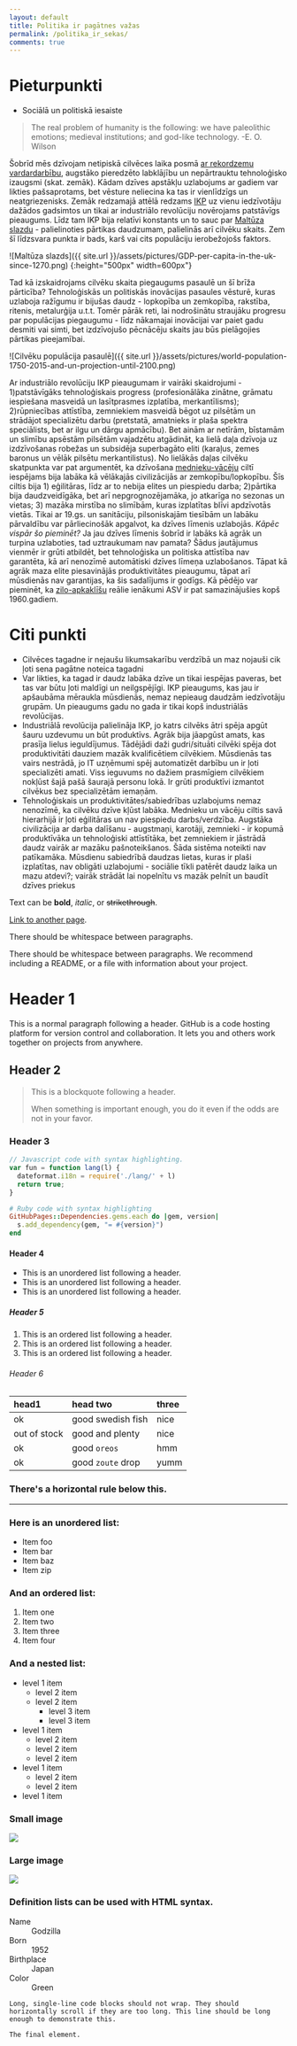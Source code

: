 ```yaml
---
layout: default
title: Politika ir pagātnes važas
permalink: /politika_ir_sekas/
comments: true
---
```

# Pieturpunkti
* Sociālā un politiskā iesaiste


>The real problem of humanity is the following: we have paleolithic emotions; medieval institutions; and god-like technology.
> -E. O. Wilson

Šobrīd mēs dzīvojam netipiskā cilvēces laika posmā [ar rekordzemu vardardarbību](https://ourworldindata.org/war-and-peace/), augstāko pieredzēto labklājību un nepārtrauktu tehnoloģisko izaugsmi (skat. zemāk). Kādam dzīves apstākļu uzlabojums ar gadiem var likties pašsaprotams, bet vēsture neliecina ka tas ir vienlīdzīgs un neatgriezenisks. Zemāk redzamajā attēlā redzams [IKP](https://en.wikipedia.org/wiki/Gross_domestic_product) uz vienu iedzīvotāju dažādos gadsimtos un tikai ar industriālo revolūciju novērojams patstāvīgs pieaugums. Līdz tam IKP bija relatīvi konstants un to sauc par [Maltūza slazdu](https://en.wikipedia.org/wiki/Malthusian_trap) - palielinoties pārtikas daudzumam, palielinās arī cilvēku skaits. Zem šī līdzsvara punkta ir bads, karš vai cits populāciju ierobežojošs faktors.

![Maltūza slazds]({{ site.url }}/assets/pictures/GDP-per-capita-in-the-uk-since-1270.png)
{:height="500px" width=600px"}

Tad kā izskaidrojams cilvēku skaita piegaugums pasaulē un šī brīža pārticība? Tehnoloģiskās un politiskās inovācijas pasaules vēsturē, kuras uzlaboja ražīgumu ir bijušas daudz - lopkopība un zemkopība, rakstība, ritenis, metalurģija u.t.t. Tomēr pārāk reti, lai nodrošinātu straujāku progresu par populācijas piegaugumu - līdz nākamajai inovācijai var paiet gadu desmiti vai simti, bet izdzīvojušo pēcnācēju skaits jau būs pielāgojies pārtikas pieejamībai.

![Cilvēku populācija pasaulē]({{ site.url }}/assets/pictures/world-population-1750-2015-and-un-projection-until-2100.png)

Ar industriālo revolūciju IKP pieaugumam ir vairāki skaidrojumi - 1)patstāvīgāks tehnoloģiskais progress (profesionālāka zinātne, grāmatu iespiešana masveidā un lasītprasmes izplatība, merkantīlisms); 2)rūpniecības attīstība, zemniekiem masveidā bēgot uz pilsētām un strādājot specializētu darbu (pretstatā, amatnieks ir plaša spektra speciālists, bet ar ilgu un dārgu apmācību). Bet ainām ar netīrām, bīstamām un slimību apsēstām pilsētām vajadzētu atgādināt, ka lielā daļa dzīvoja uz izdzīvošanas robežas un subsidēja superbagāto eliti (karaļus, zemes baronus un vēlāk pilsētu merkantilistus). No lielākās daļas cilvēku skatpunkta var pat argumentēt, ka dzīvošana [mednieku-vācēju](https://en.wikipedia.org/wiki/Hunter-gatherer) ciltī iespējams bija labāka kā vēlākajās civilizācijās ar zemkopību/lopkopību. Šīs ciltis bija 1) eģilitāras, līdz ar to nebija elites un piespiedu darba; 2)pārtika bija daudzveidīgāka, bet arī nepgrognozējamāka, jo atkarīga no sezonas un vietas; 3) mazāka mirstība no slimībām, kuras izplatītas blīvi apdzīvotās vietās. Tikai ar 19.gs. un sanitāciju, pilsoniskajām tiesībām un labāku pārvaldību var pārliecinošāk apgalvot, ka dzīves līmenis uzlabojās.
*Kāpēc vispār šo pieminēt?* Ja jau dzīves līmenis šobrīd ir labāks kā agrāk un turpina uzlaboties, tad uztraukumam nav pamata? Šādus jautājumus vienmēr ir grūti atbildēt, bet tehnoloģiska un politiska attīstība nav garantēta, kā arī nenozīmē automātiski dzīves līmeņa uzlabošanos. Tāpat kā agrāk maza elite piesavinājās produktivitātes pieaugumu, tāpat arī mūsdienās nav garantijas, ka šis sadalījums ir godīgs. Kā pēdējo var pieminēt, ka [zilo-apkaklīšu](https://en.wikipedia.org/wiki/Blue-collar_worker) reālie ienākumi ASV ir pat samazinājušies kopš 1960.gadiem.


# Citi punkti
- Cilvēces tagadne ir nejaušu likumsakarību verdzībā un maz nojauši cik ļoti sena pagātne noteica tagadni
- Var likties, ka tagad ir daudz labāka dzīve un tikai iespējas paveras, bet tas var būtu ļoti maldīgi un neilgspējīgi. IKP pieaugums, kas jau ir apšaubāma mēraukla mūsdienās, nemaz nepieaug daudzām iedzīvotāju grupām. Un pieaugums gadu no gada ir tikai kopš industriālās revolūcijas.
- Industriālā revolūcija palielināja IKP, jo katrs cilvēks ātri spēja apgūt šauru uzdevumu un būt produktīvs. Agrāk bija jāapgūst amats, kas prasīja lielus ieguldījumus. Tādējādi daži gudri/situāti cilvēki spēja dot produktivitāti dauziem mazāk kvalificētiem cilvēkiem. Mūsdienās tas vairs nestrādā, jo IT uzņēmumi spēj automatizēt darbību un ir ļoti specializēti amati. Viss ieguvums no dažiem prasmīgiem cilvēkiem nokļūst šajā pašā šaurajā personu lokā. Ir grūti produktīvi izmantot cilvēkus bez specializētām iemaņām.
- Tehnoloģiskais un produktivitātes/sabiedrības uzlabojums nemaz nenozīmē, ka cilvēku dzīve kļūst labāka. Mednieku un vācēju ciltis savā hierarhijā ir ļoti eģilitāras un nav piespiedu darbs/verdzība. Augstāka civilizācija ar darba dalīšanu - augstmaņi, karotāji, zemnieki - ir kopumā produktīvāka un tehnoloģiski attīstītāka, bet zemniekiem ir jāstrādā daudz vairāk ar mazāku pašnoteikšanos. Šāda sistēma noteikti nav patīkamāka. Mūsdienu sabiedrībā daudzas lietas, kuras ir plaši izplatītas, nav obligāti uzlabojumi - sociālie tīkli patērēt daudz laika un mazu atdevi?; vairāk strādāt lai nopelnītu vs mazāk pelnīt un baudīt dzīves priekus





Text can be **bold**, _italic_, or ~~strikethrough~~.

[Link to another page](another-page).

There should be whitespace between paragraphs.

There should be whitespace between paragraphs. We recommend including a README, or a file with information about your project.

# [](#header-1)Header 1

This is a normal paragraph following a header. GitHub is a code hosting platform for version control and collaboration. It lets you and others work together on projects from anywhere.

## [](#header-2)Header 2

> This is a blockquote following a header.
>
> When something is important enough, you do it even if the odds are not in your favor.

### [](#header-3)Header 3

```js
// Javascript code with syntax highlighting.
var fun = function lang(l) {
  dateformat.i18n = require('./lang/' + l)
  return true;
}
```

```ruby
# Ruby code with syntax highlighting
GitHubPages::Dependencies.gems.each do |gem, version|
  s.add_dependency(gem, "= #{version}")
end
```

#### [](#header-4)Header 4

*   This is an unordered list following a header.
*   This is an unordered list following a header.
*   This is an unordered list following a header.

##### [](#header-5)Header 5

1.  This is an ordered list following a header.
2.  This is an ordered list following a header.
3.  This is an ordered list following a header.

###### [](#header-6)Header 6

| head1        | head two          | three |
|:-------------|:------------------|:------|
| ok           | good swedish fish | nice  |
| out of stock | good and plenty   | nice  |
| ok           | good `oreos`      | hmm   |
| ok           | good `zoute` drop | yumm  |

### There's a horizontal rule below this.

* * *

### Here is an unordered list:

*   Item foo
*   Item bar
*   Item baz
*   Item zip

### And an ordered list:

1.  Item one
1.  Item two
1.  Item three
1.  Item four

### And a nested list:

- level 1 item
  - level 2 item
  - level 2 item
    - level 3 item
    - level 3 item
- level 1 item
  - level 2 item
  - level 2 item
  - level 2 item
- level 1 item
  - level 2 item
  - level 2 item
- level 1 item

### Small image

![](https://assets-cdn.github.com/images/icons/emoji/octocat.png)

### Large image

![](https://guides.github.com/activities/hello-world/branching.png)


### Definition lists can be used with HTML syntax.

<dl>
<dt>Name</dt>
<dd>Godzilla</dd>
<dt>Born</dt>
<dd>1952</dd>
<dt>Birthplace</dt>
<dd>Japan</dd>
<dt>Color</dt>
<dd>Green</dd>
</dl>

```
Long, single-line code blocks should not wrap. They should horizontally scroll if they are too long. This line should be long enough to demonstrate this.
```

```
The final element.
```
